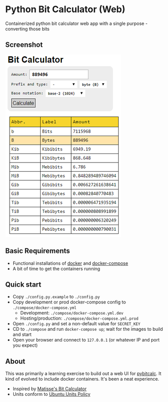 # Python Bit Calculator (Web)

Containerized python bit calculator web app with a single purpose - converting those bits

## Screenshot

![Python Bit Calculator (Web)](doc/bitcalc.png?raw=true)

## Basic Requirements

* Functional installations of [docker](https://www.docker.com/community-edition) and [docker-compose](https://docs.docker.com/compose/install/)
* A bit of time to get the containers running

## Quick start

* Copy `./config.py.example` to `./config.py`
* Copy development or prod docker-compose config to `./compose/docker-compose.yml`
  * Development: `./compose/docker-compose.yml.dev`
  * Hosting/production: `./compose/docker-compose.yml.prod`
* Open `./config.py` and set a non-default value for `SECRET_KEY`
* CD to `./compose` and run `docker-compose up`; wait for the images to build and start
* Open your browser and connect to `127.0.0.1` (or whatever IP and port you expect)

## About
This was primarily a learning exercise to build out a web UI for [pybitcalc](https://github.com/miliarch/pybitcalc). It kind of evolved to include docker containers. It's been a neat experience.

- Inspired by [Matisse's Bit Calculator](http://www.matisse.net/bitcalc)
- Units conform to [Ubuntu Units Policy](https://wiki.ubuntu.com/UnitsPolicy)
